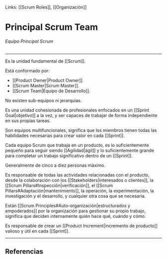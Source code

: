 Links: [[Scrum Roles]], [[Organización]]

# Principal Scrum Team
###### Equipo Principal Scrum
---

Es la unidad fundamental de [[Scrum]].

Está conformado por:
- [[Product Owner|Product Owner]].
- [[Scrum Master|Scrum Master]].
- [[Scrum Team|Equipo de Desarrollo]].

No existen sub-equipos ni jerarquías.

Es una unidad cohesionada de profesionales enfocados en un [[Sprint Goal|objetivo]] a la vez, y ser capaces de trabajar de forma independiente en sus propias tareas.

Son equipos multifuncionales, significa que los miembros tienen todas las habilidades necesarias para crear valor en cada [[Sprint]].

Cada equipo Scrum que trabaja en un producto, es lo suficientemente pequeño para seguir siendo [[Agilidad|ágil]] y lo suficientemente grande para completar un trabajo significativo dentro de un [[Sprint]].

Generalmente de cinco a diez personas máximo.

Es responsable de todas las actividades relacionadas con el producto, desde la colaboración con los [[Stakeholders|interesados o clientes]], la [[Scrum Pillars#Inspección|verificación]], el [[Scrum Pillars#Adaptación|mantenimiento]], la operación, la experimentación, la investigación y el desarrollo, y cualquier otra cosa que se necesaria.

Están [[Scrum Principles#Auto-organización|estructurados y empoderados]] por la organización para gestionar su propio trabajo, significa que deciden internamente quién hace qué, cuándo y cómo.

Es responsable de crear un [[Product Increment|incremento de producto]] valioso y útil en cada [[Sprint]].

---

## Referencias